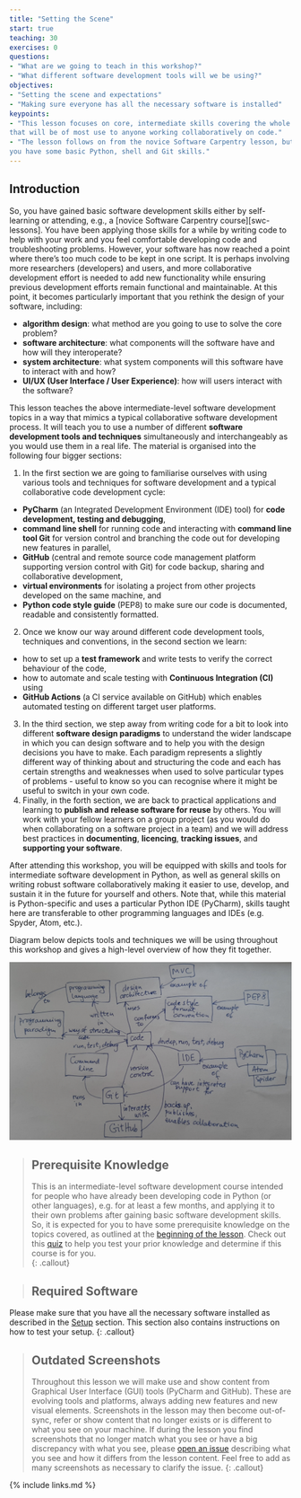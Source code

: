 ```yaml
---
title: "Setting the Scene"
start: true
teaching: 30
exercises: 0
questions:
- "What are we going to teach in this workshop?"
- "What different software development tools will we be using?"
objectives:
- "Setting the scene and expectations"
- "Making sure everyone has all the necessary software is installed"
keypoints:
- "This lesson focuses on core, intermediate skills covering the whole software development life-cycle 
that will be of most use to anyone working collaboratively on code."
- "The lesson follows on from the novice Software Carpentry lesson, but it not a prerequisite for attending as long as
you have some basic Python, shell and Git skills."
---
```


## Introduction
So, you have gained basic software development skills either by self-learning or attending, e.g., a [novice Software 
Carpentry course][swc-lessons]. You have been applying those skills for a while by writing code to help with your work and you 
feel comfortable developing code and troubleshooting problems. However, your software 
has now reached a point where there’s too much code to be kept in one script. It is perhaps involving more 
researchers (developers) and users, and more collaborative development effort is needed to add new functionality 
while ensuring previous development efforts remain functional and maintainable. At this point, 
it becomes particularly important that you rethink the design of your software, including:

- **algorithm design**: what method are you going to use to solve the core problem?
- **software architecture**: what components will the software have and how will they interoperate?
- **system architecture**: what system components will this software have to interact with and how?
- **UI/UX (User Interface / User Experience)**: how will users interact with the software?

This lesson teaches the above intermediate-level software development topics in a way that mimics a typical collaborative 
software development process. It will teach you to use a number of different **software development tools and techniques** 
simultaneously and interchangeably as you would use them in a real life. The material is organised into the following 
four bigger sections:

1. In the first section we are going to familiarise ourselves with using various tools and techniques for 
software development and a typical collaborative code development cycle: 
- **PyCharm** (an Integrated Development Environment (IDE) tool) for **code development, testing and debugging**, 
- **command line shell** for running code and interacting with **command line tool Git** for version control and 
branching the code out for developing new features in parallel,
- **GitHub** (central and remote source code management platform supporting version control with Git) for code backup, sharing and 
collaborative development, 
- **virtual environments** for isolating a project from other projects developed on the same machine, and 
- **Python code style guide** (PEP8) to make sure our code is documented, readable and consistently formatted.
2. Once we know our way around different code development tools, techniques and conventions, in the second section we learn:
- how to set up a **test framework** and write tests to verify the correct behaviour of the code, 
- how to automate and scale testing with **Continuous Integration (CI)** using 
- **GitHub Actions** (a CI service available on GitHub) which enables automated testing on different target user platforms.
3. In the third section, we step away from writing code for a bit to look into different **software design paradigms** 
to understand the wider landscape in which you can design software and to help you with the 
design decisions you have to make. Each paradigm represents a slightly different way of thinking about and structuring 
the code and each has certain strengths and weaknesses when used to solve particular types of problems - 
useful to know so you can recognise where it might be useful to switch in your own code. 
4. Finally, in the forth section, we are back to practical applications and learning to **publish and release 
software for reuse** by others. You will work with your fellow learners on a group project (as you would do when 
collaborating on a software project in a team) and we will address best practices in **documenting**, **licencing**, **tracking 
issues**, and **supporting your software**.

After attending this workshop, you will be equipped with skills and tools for intermediate software development in Python, 
as well as general skills on writing robust software collaboratively making it easier to use, develop, 
and sustain it in the future for yourself and others. Note that, while this material is Python-specific 
and uses a particular Python IDE (PyCharm), skills taught here are transferable to other 
programming languages and IDEs (e.g. Spyder, Atom, etc.).

Diagram below depicts tools and techniques we will be using throughout this workshop and gives a high-level overview 
of how they fit together.

![Overview of tools and techniques covered in the course](../fig/course-concept-map.png)

> ## Prerequisite Knowledge
> This is an intermediate-level software development course intended for people who have already been developing code in 
> Python (or other languages), e.g. for at least a few months, and applying it to their own problems 
> after gaining basic software development skills. 
> So, it is expected for you to have some prerequisite knowledge on the topics covered, as outlined at the [beginning of the lesson](/index.html#prerequisites).
Check out this [quiz](../quiz/index.html) to help you test your prior knowledge and determine if this course is for you.  
{: .callout} 

> ## Required Software
Please make sure that you have all the necessary software installed as described in the [Setup](../setup.html) section. 
This section also contains instructions on how to test your setup. 
{: .callout} 

> ## Outdated Screenshots
> Throughout this lesson we will make use and show content from Graphical User Interface (GUI) tools (PyCharm and GitHub). 
> These are evolving tools and platforms, always adding new features and new visual elements. 
> Screenshots in the lesson may then become out-of-sync, refer or show content that no longer exists or is different to 
> what you see on your machine. If during the lesson you find screenshots that no longer match what you see or have 
> a big discrepancy with what you see, please [open an issue](https://github.com/softwaresaved/python-intermediate-development/issues/new) describing what you see and how it differs from the lesson 
> content. Feel free to add as many screenshots as necessary to clarify the issue.
{: .callout} 

{% include links.md %}
